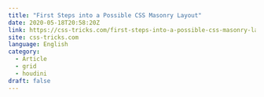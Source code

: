 ```yaml
---
title: "First Steps into a Possible CSS Masonry Layout"
date: 2020-05-18T20:58:20Z
link: https://css-tricks.com/first-steps-into-a-possible-css-masonry-layout/?utm_medium=RSS&utm_source=news.12bit.vn
site: css-tricks.com
language: English
category:
  - Article
  - grid
  - houdini
draft: false
---
```

